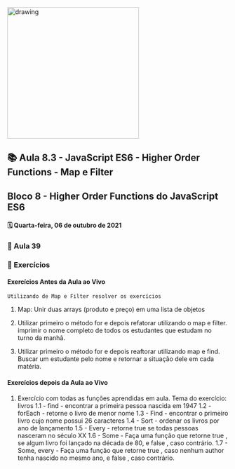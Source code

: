 <img src="https://user-images.githubusercontent.com/87394535/129942939-007fc304-2ac0-431d-b018-685951e5750f.png" alt="drawing" width="300"/>

## 📚 Aula 8.3 - JavaScript ES6 - Higher Order Functions - Map e Filter

## Bloco 8 - Higher Order Functions do JavaScript ES6

#### 🗓️ Quarta-feira, 06 de outubro de 2021

### 📖 Aula 39

### 📓 Exercícios

#### Exercícios Antes da Aula ao Vivo

    Utilizando de Map e Filter resolver os exercícios

1. Map: Unir duas arrays (produto e preço) em uma lista de objetos

2. Utilizar primeiro o método for e depois refatorar utilizando o map e filter. imprimir o nome completo de todos os estudantes que estudam no turno da manhã.

3. Utilizar primeiro o método for e depois reaftorar utilizando map e find. Buscar um estudante pelo nome e retornar a situação dele em cada matéria.

#### Exercícios depois da Aula ao Vivo

1. Exercício com todas as funções aprendidas em aula. Tema do exercício: livros
   1.1 - find - encontrar a primeira pessoa nascida em 1947
   1.2 - forEach - retorne o livro de menor nome
   1.3 - Find - encontrar o primeiro livro cujo nome possui 26 caracteres
   1.4 - Sort - ordenar os livros por ano de lançamento
   1.5 - Every - retorne true se todas pessoas nasceram no século XX
   1.6 - Some - Faça uma função que retorne true , se algum livro foi lançado na década de 80, e false , caso contrário.
   1.7 - Some, every - Faça uma função que retorne true , caso nenhum author tenha nascido no mesmo ano, e false , caso contrário.
